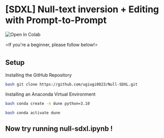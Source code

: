 # [SDXL] Null-text inversion + Editing with Prompt-to-Prompt


![Open In Colab](https://colab.research.google.com/drive/1OQin2J0HZPdhWiGeW_DKS4cE77otrxZz?usp=sharing)




⭐️If you're a beginner, please follow below!⭐️
## Setup

Installing the GitHub Repository
```bash
bash git clone https://github.com/ugiugi0823/Null-SDXL.git
```

Installing an Anaconda Virtual Environment
```bash
bash conda create -n dune python=3.10
```
```bash
bash conda activate dune
```


## Now try running null-sdxl.ipynb  !
